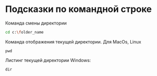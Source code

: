 # Подсказки по командной строке

Команда смены директории
```sh
cd c:\folder_name
```

Команда отображения текущей директории. Для MacOs, Linux
```
pwd
```

Листинг текущей директории
Windows:
```
dir
```